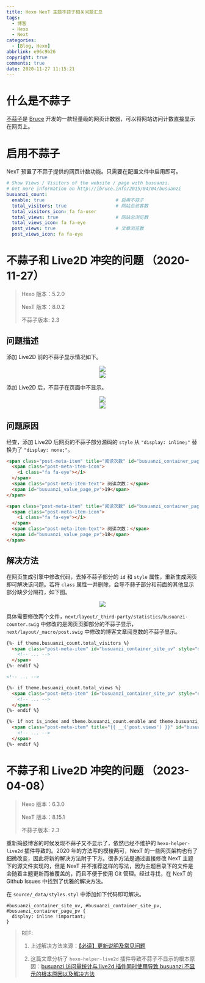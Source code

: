 ```yaml
---
title: Hexo NexT 主题不蒜子相关问题汇总
tags:
  - 博客
  - Hexo
  - Next
categories:
  - [Blog, Hexo]
abbrlink: e96c9b26
copyright: true
comments: true
date: 2020-11-27 11:15:21
---
```


# 什么是不蒜子

[不蒜子](https://busuanzi.ibruce.info/)是 [Bruce](http://ibruce.info/) 开发的一款轻量级的网页计数器，可以将网站访问计数直接显示在网页上。

# 启用不蒜子

NexT 预置了不蒜子提供的网页计数功能。只需要在配置文件中启用即可。

``` yaml next/_config.yml
# Show Views / Visitors of the website / page with busuanzi.
# Get more information on http://ibruce.info/2015/04/04/busuanzi
busuanzi_count:
  enable: true                          # 启用不蒜子
  total_visitors: true                  # 网站总访客数
  total_visitors_icon: fa fa-user
  total_views: true                     # 网站总浏览数
  total_views_icon: fa fa-eye
  post_views: true                      # 文章浏览数
  post_views_icon: fa fa-eye
```

# 不蒜子和 Live2D 冲突的问题 （2020-11-27）

<!-- more -->

> Hexo 版本：5.2.0
>
> NexT 版本：8.0.2
>
> 不蒜子版本: 2.3

## 问题描述

添加 Live2D 前的不蒜子显示情况如下。

<div align="center">
  <img src="https://josh-blog-1257563604.cos.ap-beijing.myqcloud.com/img/2020-11-27-hexo-next-busuanzi-issues/2020-11-27-hexo-next-busuanzi-issues-010-Live2D-01.png?imageMogr2/thumbnail/!100p|watermark/2/text/QEpvc2ggR2Fv/fontsize/15/dissolve/60/gravity/southeast/dx/5/dy/5"/>
</div>

<div align="center">
  <img src="https://josh-blog-1257563604.cos.ap-beijing.myqcloud.com/img/2020-11-27-hexo-next-busuanzi-issues/2020-11-27-hexo-next-busuanzi-issues-020-Live2D-02.png?imageMogr2/thumbnail/!100p|watermark/2/text/QEpvc2ggR2Fv/fontsize/15/dissolve/60/gravity/southeast/dx/5/dy/5"/>
</div>

添加 Live2D 后，不蒜子在页面中不显示。

<div align="center">
  <img src="https://josh-blog-1257563604.cos.ap-beijing.myqcloud.com/img/2020-11-27-hexo-next-busuanzi-issues/2020-11-27-hexo-next-busuanzi-issues-030-Live2D-03.png?imageMogr2/thumbnail/!100p|watermark/2/text/QEpvc2ggR2Fv/fontsize/15/dissolve/60/gravity/southeast/dx/5/dy/5"/>
</div>

<div align="center">
  <img src="https://josh-blog-1257563604.cos.ap-beijing.myqcloud.com/img/2020-11-27-hexo-next-busuanzi-issues/2020-11-27-hexo-next-busuanzi-issues-040-Live2D-04.png?imageMogr2/thumbnail/!100p|watermark/2/text/QEpvc2ggR2Fv/fontsize/15/dissolve/60/gravity/southeast/dx/5/dy/5"/>
</div>

## 问题原因

经查，添加 Live2D 后网页的不蒜子部分源码的 `style` 从 `"display: inline;"` 替换为了 `"display: none;"`。

``` html 不蒜子不正常显示的网页源码
<span class="post-meta-item" title="阅读次数" id="busuanzi_container_page_pv" style="display: none;">
  <span class="post-meta-item-icon">
    <i class="fa fa-eye"></i>
  </span>
  <span class="post-meta-item-text"> 阅读次数：</span>
  <span id="busuanzi_value_page_pv">19</span>
</span>
```

``` html 不蒜子正常显示的网页源码
<span class="post-meta-item" title="阅读次数" id="busuanzi_container_page_pv" style="display: inline;">
  <span class="post-meta-item-icon">
    <i class="fa fa-eye"></i>
  </span>
  <span class="post-meta-item-text"> 阅读次数：</span>
  <span id="busuanzi_value_page_pv">18</span>
</span>
```

## 解决方法

在网页生成引擎中修改代码，去掉不蒜子部分的 `id` 和 `style` 属性，重新生成网页即可解决该问题。若将 `class` 属性一并删除，会导不蒜子部分和前面的其他显示部分缺少分隔符，如下图。

<div align="center">
  <img src="https://josh-blog-1257563604.cos.ap-beijing.myqcloud.com/img/2020-11-27-hexo-next-busuanzi-issues/2020-11-27-hexo-next-busuanzi-issues-050-Delimeter-01.png?imageMogr2/thumbnail/!100p|watermark/2/text/QEpvc2ggR2Fv/fontsize/15/dissolve/60/gravity/southeast/dx/5/dy/5"/>
</div>

具体需要修改两个文件，`next/layout/_third-party/statistics/busuanzi-counter.swig` 中修改的是网页页脚部分的不蒜子显示，`next/layout/_macro/post.swig` 中修改的博客文章阅览数的不蒜子显示。

``` html next/layout/_third-party/statistics/busuanzi-counter.swig
{%- if theme.busuanzi_count.total_visitors %}
  <span class="post-meta-item" id="busuanzi_container_site_uv" style="display: inline;">
    <!-- ... -->
  </span>
{%- endif %}

<!-- ... -->

{%- if theme.busuanzi_count.total_views %}
  <span class="post-meta-item" id="busuanzi_container_site_pv" style="display: inline;">
    <!-- ... -->
  </span>
{%- endif %}
```

``` html next/layout/_macro/post.swig
{%- if not is_index and theme.busuanzi_count.enable and theme.busuanzi_count.post_views %}
  <span class="post-meta-item" title="{{ __('post.views') }}" id="busuanzi_container_page_pv" style="display: inline;">
    <!-- ... -->
  </span>
{%- endif %}
```

# 不蒜子和 Live2D 冲突的问题 （2023-04-08）

> Hexo 版本：6.3.0
>
> NexT 版本：8.15.1
>
> 不蒜子版本: 2.3

重新捣鼓博客的时候发现不蒜子又不显示了，依然已经不维护的 `hexo-helper-live2d` 插件导致的。2020 年的方法写的模棱两可，NexT 的一些网页架构也有了细微改变，因此将新的解决方法附于下方。很多方法是通过直接修改 NexT 主题下的源文件实现的，但是 NexT 并不推荐这样的写法，因为主题目录下的文件是会随着主题更新而被覆盖的，而且不便于使用 Git 管理。经过寻找，在 NexT 的 Github Issues 中找到了优雅的解决方法。

在 `source/_data/styles.styl` 中添加如下代码即可解决。

``` styl source/_data/styles.styl
#busuanzi_container_site_uv, #busuanzi_container_site_pv, #busuanzi_container_page_pv {
  display: inline !important;
}
```

> REF:
>
> 1. 上述解决方法来源：[【必读】更新说明及常见问题](https://github.com/next-theme/hexo-theme-next/issues/4#issuecomment-690864794)
>
> 2. 这篇文章分析了 `hexo-helper-live2d` 插件导致不蒜子不显示的根本原因：[busuanzi 访问量统计与 live2d 插件同时使用导致 busuanzi 不显示的根本原因以及解决方法](https://ouuan.moe/post/2022/08/busuanzi-and-live2d)
